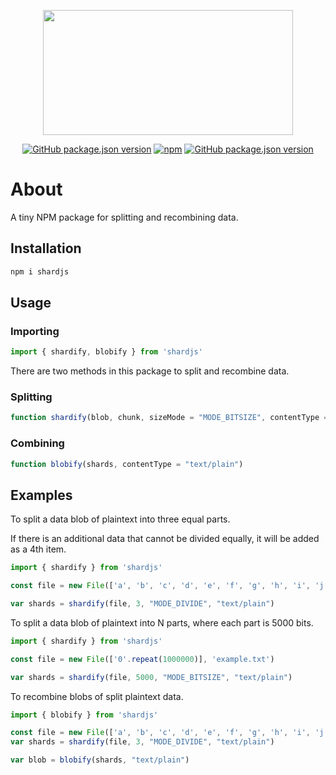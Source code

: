 
<p align="center">
 <img width="400" height="200" src="https://i.ibb.co/HnWSsXJ/ilogo.png"/>
</p>

<div align="center">

 <a href="https://www.npmjs.com/package/shardjs">![GitHub package.json version](https://img.shields.io/github/package-json/v/AnthonyQY/shardjs)</a>
 <a href="https://www.npmjs.com/package/shardjs">![npm](https://img.shields.io/npm/v/shardjs)</a>
 <a href="https://www.npmjs.com/package/shardjs">![GitHub package.json version](https://img.shields.io/bundlephobia/min/shardjs)</a>
 
</div>

# About
A tiny NPM package for splitting and recombining data.

## Installation
```bash
npm i shardjs
```
## Usage
### Importing
```javascript
import { shardify, blobify } from 'shardjs'
```

There are two methods in this package to split and recombine data.

### Splitting
```javascript
function shardify(blob, chunk, sizeMode = "MODE_BITSIZE", contentType = "text/plain")
```

### Combining
```javascript
function blobify(shards, contentType = "text/plain")
```
## Examples
To split a data blob of plaintext into three equal parts.

If there is an additional data that cannot be divided equally, it will be added as a 4th item.
```javascript
import { shardify } from 'shardjs'

const file = new File(['a', 'b', 'c', 'd', 'e', 'f', 'g', 'h', 'i', 'j'], 'example.txt')

var shards = shardify(file, 3, "MODE_DIVIDE", "text/plain")
```
To split a data blob of plaintext into N parts, where each part is 5000 bits.
```javascript
import { shardify } from 'shardjs'

const file = new File(['0'.repeat(1000000)], 'example.txt')

var shards = shardify(file, 5000, "MODE_BITSIZE", "text/plain")
```
To recombine blobs of split plaintext data.
```javascript
import { blobify } from 'shardjs'

const file = new File(['a', 'b', 'c', 'd', 'e', 'f', 'g', 'h', 'i', 'j'], 'example.txt')
var shards = shardify(file, 3, "MODE_DIVIDE", "text/plain")

var blob = blobify(shards, "text/plain")
```
